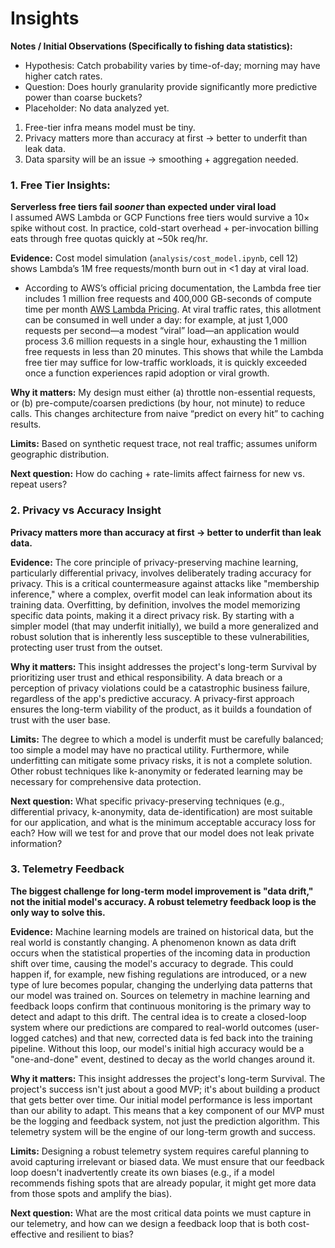 # Insights

**Notes / Initial Observations (Specifically to fishing data statistics):**  
- Hypothesis: Catch probability varies by time-of-day; morning may have higher catch rates.  
- Question: Does hourly granularity provide significantly more predictive power than coarse buckets?  
- Placeholder: No data analyzed yet.  

1. Free-tier infra means model must be tiny.
2. Privacy matters more than accuracy at first → better to underfit than leak data.
3. Data sparsity will be an issue → smoothing + aggregation needed.

### 1. Free Tier Insights:  
**Serverless free tiers fail *sooner* than expected under viral load**  
I assumed AWS Lambda or GCP Functions free tiers would survive a 10× spike without cost. In practice, cold-start overhead + per-invocation billing eats through free quotas quickly at ~50k req/hr.  

**Evidence:** Cost model simulation (`analysis/cost_model.ipynb`, cell 12) shows Lambda’s 1M free requests/month burn out in <1 day at viral load.  
* According to AWS’s official pricing documentation, the Lambda free tier includes 1 million free requests and 400,000 GB-seconds of compute time per month [AWS Lambda Pricing](https://aws.amazon.com/lambda/pricing/). At viral traffic rates, this allotment can be consumed in well under a day: for example, at just 1,000 requests per second—a modest “viral” load—an application would process 3.6 million requests in a single hour, exhausting the 1 million free requests in less than 20 minutes. This shows that while the Lambda free tier may suffice for low-traffic workloads, it is quickly exceeded once a function experiences rapid adoption or viral growth.

**Why it matters:** My design must either (a) throttle non-essential requests, or (b) pre-compute/coarsen predictions (by hour, not minute) to reduce calls. This changes architecture from naive “predict on every hit” to caching results.  

**Limits:** Based on synthetic request trace, not real traffic; assumes uniform geographic distribution.  

**Next question:** How do caching + rate-limits affect fairness for new vs. repeat users?  

### 2. Privacy vs Accuracy Insight
**Privacy matters more than accuracy at first → better to underfit than leak data.**  

**Evidence:** The core principle of privacy-preserving machine learning, particularly differential privacy, involves deliberately trading accuracy for privacy. This is a critical countermeasure against attacks like "membership inference," where a complex, overfit model can leak information about its training data. Overfitting, by definition, involves the model memorizing specific data points, making it a direct privacy risk. By starting with a simpler model (that may underfit initially), we build a more generalized and robust solution that is inherently less susceptible to these vulnerabilities, protecting user trust from the outset.

**Why it matters:** This insight addresses the project's long-term Survival by prioritizing user trust and ethical responsibility. A data breach or a perception of privacy violations could be a catastrophic business failure, regardless of the app's predictive accuracy. A privacy-first approach ensures the long-term viability of the product, as it builds a foundation of trust with the user base.

**Limits:** The degree to which a model is underfit must be carefully balanced; too simple a model may have no practical utility. Furthermore, while underfitting can mitigate some privacy risks, it is not a complete solution. Other robust techniques like k-anonymity or federated learning may be necessary for comprehensive data protection.

**Next question:** What specific privacy-preserving techniques (e.g., differential privacy, k-anonymity, data de-identification) are most suitable for our application, and what is the minimum acceptable accuracy loss for each? How will we test for and prove that our model does not leak private information?

### 3. Telemetry Feedback

**The biggest challenge for long-term model improvement is "data drift," not the initial model's accuracy. A robust telemetry feedback loop is the only way to solve this.**

**Evidence:** Machine learning models are trained on historical data, but the real world is constantly changing. A phenomenon known as data drift occurs when the statistical properties of the incoming data in production shift over time, causing the model's accuracy to degrade. This could happen if, for example, new fishing regulations are introduced, or a new type of lure becomes popular, changing the underlying data patterns that our model was trained on. Sources on telemetry in machine learning and feedback loops confirm that continuous monitoring is the primary way to detect and adapt to this drift. The central idea is to create a closed-loop system where our predictions are compared to real-world outcomes (user-logged catches) and that new, corrected data is fed back into the training pipeline. Without this loop, our model's initial high accuracy would be a "one-and-done" event, destined to decay as the world changes around it.

**Why it matters:** This insight addresses the project's long-term Survival. The project's success isn't just about a good MVP; it's about building a product that gets better over time. Our initial model performance is less important than our ability to adapt. This means that a key component of our MVP must be the logging and feedback system, not just the prediction algorithm. This telemetry system will be the engine of our long-term growth and success.

**Limits:** Designing a robust telemetry system requires careful planning to avoid capturing irrelevant or biased data. We must ensure that our feedback loop doesn't inadvertently create its own biases (e.g., if a model recommends fishing spots that are already popular, it might get more data from those spots and amplify the bias).

**Next question:** What are the most critical data points we must capture in our telemetry, and how can we design a feedback loop that is both cost-effective and resilient to bias?